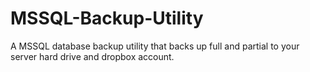 MSSQL-Backup-Utility
====================

A MSSQL database backup utility  that backs up full and partial to your server hard drive and dropbox account.